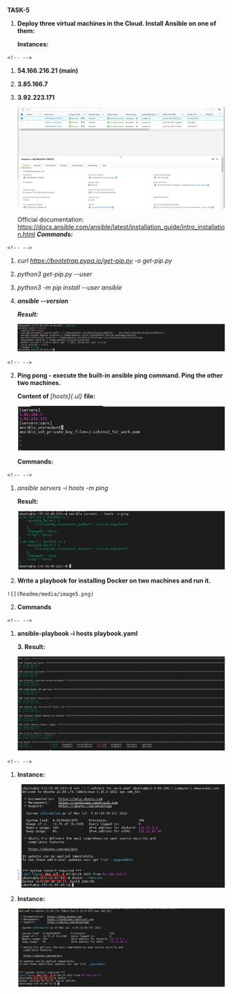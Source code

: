 **TASK-5**

1.  **Deploy three virtual machines in the Cloud. Install Ansible on one
    of them:**

    **Instances:**

```{=html}
<!-- -->
```
1.  **54.166.216.21 (main)**

2.  **3.85.166.7**

3.  **3.92.223.171**

    ![](Readme/media/image1.png)

    Official documentation:
    <https://docs.ansible.com/ansible/latest/installation_guide/intro_installation.html>
    ***Commands:***

```{=html}
<!-- -->
```
1.  *curl https://bootstrap.pypa.io/get-pip.py -o get-pip.py*

2.  *python3 get-pip.py \--user*

3.  *python3 -m pip install \--user ansible*

4.  ***ansible \--version***

    ***Result:***

    ![](Readme/media/image2.png)

```{=html}
<!-- -->
```
2.  **Ping pong - execute the built-in ansible ping command. Ping the
    other two machines.**

    **Content of** *[hosts]{.ul}* **file:**

    ![](Readme/media/image3.png)

    **Commands:**

```{=html}
<!-- -->
```
1.  *ansible servers -i hosts -m ping*

    **Result:**

    ![](Readme/media/image4.png)

3.    **Write a playbook for installing Docker on two machines and run
    it.**

    ![](Readme/media/image5.png)

2.  **Commands**

```{=html}
<!-- -->
```
1.  **ansible-playbook -i hosts playbook.yaml**

    **3. Result:**

    ![](Readme/media/image6.png)

```{=html}
<!-- -->
```
1.  **Instance:**

    ![](Readme/media/image7.png)

2.  **Instance:**

    ![](Readme/media/image8.png)
